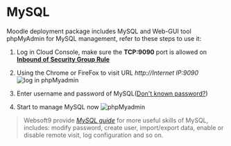 # MySQL

Moodle deployment package includes MySQL and Web-GUI tool phpMyAdmin for MySQL management, refer to these steps to use it:

1. Log in Cloud Console, make sure the **TCP:9090** port is allowed on **[Inbound of Security Group Rule](https://support.websoft9.com/docs/faq/tech-instance.html)**

2. Using the Chrome or FireFox to visit URL *http://Internet IP:9090*
  ![log in phpMyadmin](https://libs.websoft9.com/Websoft9/DocsPicture/en/mysql/mysql-login-websoft9.png)

3. Enter username and password of MySQL([Don't known password?](/stack-accounts.md))

4. Start to manage MySQL now
  ![phpMyadmin](https://libs.websoft9.com/Websoft9/DocsPicture/en/phpmyadmin/phpmyadmin-createdb-websoft9.png)

> Websoft9 provide *[MySQL guide](https://support.websoft9.com/docs/mysql/admin-phpmyadmin.html)* for more useful skills of MySQL, includes: modify password, create user, import/export data, enable or disable remote visit, log configuration and so on.